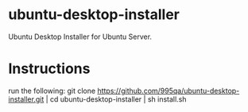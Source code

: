 # ubuntu-desktop-installer
Ubuntu Desktop Installer for Ubuntu Server.

# Instructions
run the following:
git clone https://github.com/995qa/ubuntu-desktop-installer.git |
cd ubuntu-desktop-installer |
sh install.sh
